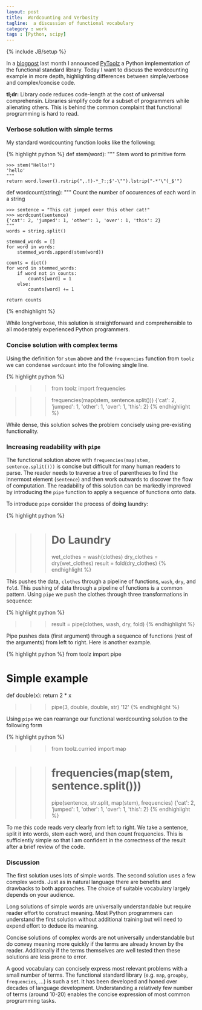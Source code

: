 ```yaml
---
layout: post
title:  Wordcounting and Verbosity
tagline:  a discussion of functional vocabulary
category : work
tags : [Python, scipy]
---
```

{% include JB/setup %}

In a
[blogpost](http://matthewrocklin.com/blog/work/2013/10/17/Introducing-PyToolz/)
last month I announced [PyToolz](http://toolz.readthedocs.org/) a Python
implementation of the functional standard library.  Today I want to discuss the
wordcounting example in more depth, highlighting differences between
simple/verbose and complex/concise code.

**tl;dr:** Library code reduces code-length at the cost of universal
comprehensin.  Libraries simplify code for a subset of programmers while
alienating others.  This is behind the common complaint that functional
programming is hard to read.


### Verbose solution with simple terms

My standard wordcounting function looks like the following:

{% highlight python %}
def stem(word):
    """ Stem word to primitive form

    >>> stem("Hello!")
    'hello'
    """
    return word.lower().rstrip(",.!)-*_?:;$'-\"").lstrip("-*'\"(_$'")


def wordcount(string):
    """ Count the number of occurences of each word in a string

    >>> sentence = "This cat jumped over this other cat!"
    >>> wordcount(sentence)
    {'cat': 2, 'jumped': 1, 'other': 1, 'over': 1, 'this': 2}
    """
    words = string.split()

    stemmed_words = []
    for word in words:
        stemmed_words.append(stem(word))

    counts = dict()
    for word in stemmed_words:
        if word not in counts:
            counts[word] = 1
        else:
            counts[word] += 1

    return counts
{% endhighlight %}

While long/verbose, this solution is straightforward and comprehensible to all
moderately experienced Python programmers.


### Concise solution with complex terms

Using the definition for `stem` above and the `frequencies` function from
`toolz` we can condense `wordcount` into the following single line.

{% highlight python %}
>>> from toolz import frequencies

>>> frequencies(map(stem, sentence.split()))
{'cat': 2, 'jumped': 1, 'other': 1, 'over': 1, 'this': 2}
{% endhighlight %}

While dense, this solution solves the problem concisely using
pre-existing functionality.


### Increasing readability with `pipe`

The functional solution above with `frequencies(map(stem, sentence.split()))` is
concise but difficult for many human readers to parse.  The reader needs to
traverse a tree of parentheses to find the innermost element (`sentence`) and
then work outwards to discover the flow of computation.  The readability of
this solution can be markedly improved by introducing the `pipe` function to
apply a sequence of functions onto data.

To introduce `pipe` consider the process of doing laundry:

{% highlight python %}
>>> # Do Laundry
>>> wet_clothes = wash(clothes)
>>> dry_clothes = dry(wet_clothes)
>>> result = fold(dry_clothes)
{% endhighlight %}

This pushes the data, `clothes` through a pipeline of functions, `wash`, `dry`,
and `fold`.  This pushing of data through a pipeline of functions is a common
pattern.  Using `pipe` we push the clothes through three transformations in sequence:

{% highlight python %}
>>> result = pipe(clothes, wash, dry, fold)
{% endhighlight %}

Pipe pushes data (first argument) through a sequence of functions (rest of the
arguments) from left to right.  Here is another example.

{% highlight python %}
from toolz import pipe

# Simple example
def double(x):
    return 2 * x

>>> pipe(3, double, double, str)
'12'
{% endhighlight %}

Using `pipe` we can rearrange our functional wordcounting solution to the
following form

{% highlight python %}
>>> from toolz.curried import map

>>> # frequencies(map(stem, sentence.split()))
>>> pipe(sentence, str.split, map(stem), frequencies)
{'cat': 2, 'jumped': 1, 'other': 1, 'over': 1, 'this': 2}
{% endhighlight %}

To me this code reads very clearly from left to right.  We take a sentence,
split it into words, stem each word, and then count frequencies.  This is
sufficiently simple so that I am confident in the correctness of the result
after a brief review of the code.


### Discussion

The first solution uses lots of simple words.  The second solution uses a few
complex words.  Just as in natural language there are benefits and
drawbacks to both approaches.  The choice of suitable vocabulary largely
depends on your audience.

Long solutions of simple words are universally understandable but require
reader effort to construct meaning.  Most Python programmers can understand the
first solution without additional training but will need to expend effort to
deduce its meaning.

Concise solutions of complex words are not universally understandable but
do convey meaning more quickly if the terms are already known by the reader.
Additionally if the terms themselves are well tested then these solutions are
less prone to error.

A good vocabulary can concisely express most relevant problems with a small
number of terms.  The functional standard library (e.g. `map`, `groupby`,
`frequencies`, ...) is such a set.  It has been developed and honed over
decades of language development.  Understanding a relatively few number of
terms (around 10-20) enables the concise expression of most common programming
tasks.
